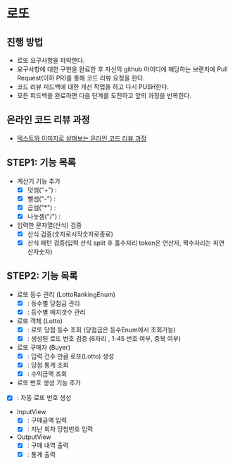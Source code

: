 # 로또
## 진행 방법
* 로또 요구사항을 파악한다.
* 요구사항에 대한 구현을 완료한 후 자신의 github 아이디에 해당하는 브랜치에 Pull Request(이하 PR)를 통해 코드 리뷰 요청을 한다.
* 코드 리뷰 피드백에 대한 개선 작업을 하고 다시 PUSH한다.
* 모든 피드백을 완료하면 다음 단계를 도전하고 앞의 과정을 반복한다.

## 온라인 코드 리뷰 과정
* [텍스트와 이미지로 살펴보는 온라인 코드 리뷰 과정](https://github.com/next-step/nextstep-docs/tree/master/codereview)


## STEP1: 기능 목록 
* 계산기 기능 추가
  - [x] 덧셈("+") :
  - [x] 뺄셈("-") :
  - [x] 곱셈("*") :
  - [x] 나눗셈("/") :

* 입력한 문자열(산식) 검증 
  - [x] 산식 검증(숫자로시작숫자로종료)
  - [x] 산식 패턴 검증(입력 산식 split 후 홀수자리 token은 연산자, 짝수자리는 피연산자숫자)

## STEP2: 기능 목록 

* 로또 등수 관리 (LottoRankingEnum)
  -[x] : 등수별 당첨금 관리
  -[x] : 등수별 매치갯수 관리
* 로또 객체 (Lotto)
  -[x] : 로또 당첨 등수 조회 (당첨금은 등수Enum에서 조회가능)
  -[x] : 생성된 로또 번호 검증 (6자리 , 1-45 번호 여부, 중복 여부)
* 로또 구매자 (Buyer)
  -[X] : 입력 건수 만큼 로또(Lotto) 생성
  -[x] : 당첨 통계 조회
  -[X] : 수익금액 조회
* 로또 번호 생성 기능 추가
 - [x] : 자동 로또 번호 생성
* InputView
  -[x] : 구매금액 입력
  -[x] : 지난 회차 당첨번호 입력 
* OutputView
  -[x] : 구매 내역 출력 
  -[x] : 통계 출력
